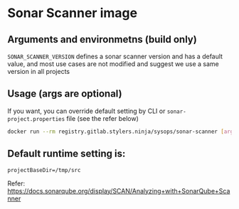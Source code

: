 # Sonar Scanner image

## Arguments and environmetns (build only)

`SONAR_SCANNER_VERSION` defines a sonar scanner version and has a default value,
and most use cases are not modified and suggest we use a same version in all projects

## Usage (args are optional)

If you want, you can override default setting by CLI or `sonar-project.properties` file (see the refer below)

```bash
docker run --rm registry.gitlab.stylers.ninja/sysops/sonar-scanner [args]
```

## Default runtime setting is:

`projectBaseDir=/tmp/src`

Refer: https://docs.sonarqube.org/display/SCAN/Analyzing+with+SonarQube+Scanner
